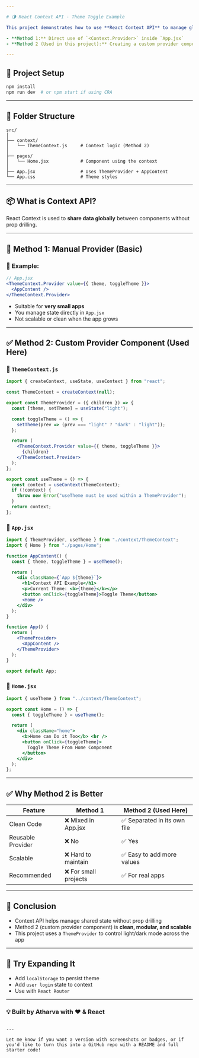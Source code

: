 ```yaml
---

# 🌗 React Context API - Theme Toggle Example

This project demonstrates how to use **React Context API** to manage global state (like light/dark theme) in two different ways:

- **Method 1:** Direct use of `<Context.Provider>` inside `App.jsx`
- **Method 2 (Used in this project):** Creating a custom provider component (`ThemeProvider`) to wrap and organize logic

---
```


## 🔧 Project Setup

```bash
npm install
npm run dev  # or npm start if using CRA
````

---

## 📁 Folder Structure

```
src/
│
├── context/
│   └── ThemeContext.js     # Context logic (Method 2)
│
├── pages/
│   └── Home.jsx            # Component using the context
│
├── App.jsx                 # Uses ThemeProvider + AppContent
└── App.css                 # Theme styles
```

---

## 📦 What is Context API?

React Context is used to **share data globally** between components without prop drilling.

---

## 🧠 Method 1: Manual Provider (Basic)

### 🔸 Example:

```jsx
// App.jsx
<ThemeContext.Provider value={{ theme, toggleTheme }}>
  <AppContent />
</ThemeContext.Provider>
```

* Suitable for **very small apps**
* You manage state directly in `App.jsx`
* Not scalable or clean when the app grows

---

## ✅ Method 2: Custom Provider Component (Used Here)

### 📄 `ThemeContext.js`

```jsx
import { createContext, useState, useContext } from "react";

const ThemeContext = createContext(null);

export const ThemeProvider = ({ children }) => {
  const [theme, setTheme] = useState("light");

  const toggleTheme = () => {
    setTheme(prev => (prev === "light" ? "dark" : "light"));
  };

  return (
    <ThemeContext.Provider value={{ theme, toggleTheme }}>
      {children}
    </ThemeContext.Provider>
  );
};

export const useTheme = () => {
  const context = useContext(ThemeContext);
  if (!context) {
    throw new Error("useTheme must be used within a ThemeProvider");
  }
  return context;
};
```

### 📄 `App.jsx`

```jsx
import { ThemeProvider, useTheme } from "./context/ThemeContext";
import { Home } from "./pages/Home";

function AppContent() {
  const { theme, toggleTheme } = useTheme();

  return (
    <div className={`App ${theme}`}>
      <h1>Context API Example</h1>
      <p>Current Theme: <b>{theme}</b></p>
      <button onClick={toggleTheme}>Toggle Theme</button>
      <Home />
    </div>
  );
}

function App() {
  return (
    <ThemeProvider>
      <AppContent />
    </ThemeProvider>
  );
}

export default App;
```

### 📄 `Home.jsx`

```jsx
import { useTheme } from "../context/ThemeContext";

export const Home = () => {
  const { toggleTheme } = useTheme();

  return (
    <div className="home">
      <b>Home can Do it Too</b> <br />
      <button onClick={toggleTheme}>
        Toggle Theme From Home Component
      </button>
    </div>
  );
};
```

---

## ✅ Why Method 2 is Better

| Feature           | Method 1             | Method 2 (Used Here)        |
| ----------------- | -------------------- | --------------------------- |
| Clean Code        | ❌ Mixed in App.jsx   | ✅ Separated in its own file |
| Reusable Provider | ❌ No                 | ✅ Yes                       |
| Scalable          | ❌ Hard to maintain   | ✅ Easy to add more values   |
| Recommended       | ❌ For small projects | ✅ For real apps             |

---

## 🎯 Conclusion

* Context API helps manage shared state without prop drilling
* Method 2 (custom provider component) is **clean, modular, and scalable**
* This project uses a `ThemeProvider` to control light/dark mode across the app

---

## 🧪 Try Expanding It

* Add `localStorage` to persist theme
* Add `user login` state to context
* Use with `React Router`

---

### 💡 Built by Atharva with ❤️ & React

```

---

Let me know if you want a version with screenshots or badges, or if you'd like to turn this into a GitHub repo with a README and full starter code!
```
